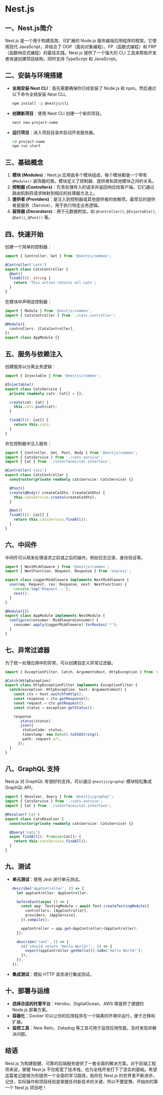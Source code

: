 # Nest.js

## 一、Nest.js简介
Nest.js 是一个用于构建高效、可扩展的 Node.js 服务器端应用程序的框架。它使用现代 JavaScript，并结合了 OOP（面向对象编程）、FP（函数式编程）和 FRP（函数响应式编程）的最佳实践。Nest.js 提供了一个强大的 CLI 工具来帮助开发者快速创建项目结构，同时支持 TypeScript 和 JavaScript。

## 二、安装与环境搭建
- **全局安装 Nest CLI**：首先需要确保你已经安装了 Node.js 和 npm。然后通过以下命令全局安装 Nest CLI。
    ```bash
    npm install -g @nestjs/cli
    ```
- **创建新项目**：使用 Nest CLI 创建一个新的项目。
    ```bash
    nest new project-name
    ```
- **运行项目**：进入项目目录并启动开发服务器。
    ```bash
    cd project-name
    npm run start
    ```

## 三、基础概念
1. **模块 (Modules)**：Nest.js 应用由多个模块组成，每个模块都是一个带有 `@Module()` 装饰器的类。模块定义了控制器、提供者和其他模块之间的关系。
2. **控制器 (Controllers)**：负责处理传入的请求并返回响应给客户端。它们通过路由机制将请求映射到相应的处理器方法上。
3. **提供者 (Providers)**：是注入到控制器或其他提供者的依赖项。最常见的提供者是服务（Service），用于执行特定业务逻辑。
4. **装饰器 (Decorators)**：用于元数据附加，如 `@Controller()`, `@Injectable()`, `@Get()`, `@Post()` 等。

## 四、快速开始
创建一个简单的控制器：
```typescript
import { Controller, Get } from '@nestjs/common';

@Controller('cats')
export class CatsController {
  @Get()
  findAll(): string {
    return 'This action returns all cats';
  }
}
```
在模块中声明该控制器：
```typescript
import { Module } from '@nestjs/common';
import { CatsController } from './cats.controller';

@Module({
  controllers: [CatsController],
})
export class AppModule {}
```

## 五、服务与依赖注入
创建服务以分离业务逻辑：
```typescript
import { Injectable } from '@nestjs/common';

@Injectable()
export class CatsService {
  private readonly cats: Cat[] = [];

  create(cat: Cat) {
    this.cats.push(cat);
  }

  findAll(): Cat[] {
    return this.cats;
  }
}
```
并在控制器中注入服务：
```typescript
import { Controller, Get, Post, Body } from '@nestjs/common';
import { CatsService } from './cats.service';
import { Cat } from './interfaces/cat.interface';

@Controller('cats')
export class CatsController {
  constructor(private readonly catsService: CatsService) {}

  @Post()
  create(@Body() createCatDto: CreateCatDto) {
    this.catsService.create(createCatDto);
  }

  @Get()
  findAll(): Cat[] {
    return this.catsService.findAll();
  }
}
```

## 六、中间件
中间件可以用来处理请求之前或之后的操作。例如日志记录、身份验证等。
```typescript
import { NestMiddleware } from '@nestjs/common';
import { NextFunction, Request, Response } from 'express';

export class LoggerMiddleware implements NestMiddleware {
  use(req: Request, res: Response, next: NextFunction) {
    console.log('Request...');
    next();
  }
}

@Module({})
export class AppModule implements NestModule {
  configure(consumer: MiddlewareConsumer) {
    consumer.apply(LoggerMiddleware).forRoutes('*');
  }
}
```

## 七、异常过滤器
为了统一处理应用中的异常，可以创建自定义异常过滤器。
```typescript
import { ExceptionFilter, Catch, ArgumentsHost, HttpException } from '@nestjs/common';

@Catch(HttpException)
export class HttpExceptionFilter implements ExceptionFilter {
  catch(exception: HttpException, host: ArgumentsHost) {
    const ctx = host.switchToHttp();
    const response = ctx.getResponse();
    const request = ctx.getRequest();
    const status = exception.getStatus();

    response
      .status(status)
      .json({
        statusCode: status,
        timestamp: new Date().toISOString(),
        path: request.url,
      });
  }
}
```

## 八、GraphQL 支持
Nest.js 对 GraphQL 有很好的支持，可以通过 `@nestjs/graphql` 模块轻松集成 GraphQL API。
```typescript
import { Resolver, Query } from '@nestjs/graphql';
import { CatsService } from './cats.service';
import { Cat } from './interfaces/cat.interface';

@Resolver('Cat')
export class CatsResolver {
  constructor(private readonly catsService: CatsService) {}

  @Query('cats')
  async findAll(): Promise<Cat[]> {
    return this.catsService.findAll();
  }
}
```

## 九、测试
- **单元测试**：使用 Jest 进行单元测试。
    ```typescript
    describe('AppController', () => {
      let appController: AppController;

      beforeEach(async () => {
        const app: TestingModule = await Test.createTestingModule({
          controllers: [AppController],
          providers: [AppService],
        }).compile();

        appController = app.get<AppController>(AppController);
      });

      describe('root', () => {
        it('should return "Hello World!"', () => {
          expect(appController.getHello()).toBe('Hello World!');
        });
      });
    });
    ```
- **集成测试**：模拟 HTTP 请求进行集成测试。

## 十、部署与运维
- **选择合适的托管平台**：Heroku、DigitalOcean、AWS 等提供了便捷的 Node.js 部署方案。
- **容器化**：Docker 可以让你的应用程序在一个隔离的环境中运行，便于迁移和扩展。
- **监控工具**：New Relic、Datadog 等工具可用于监控应用性能，及时发现并解决问题。

## 结语
Nest.js 为构建稳健、可靠的后端服务提供了一套全面的解决方案。对于前端工程师来说，掌握 Nest.js 不仅拓宽了技术栈，也为全栈开发打下了坚实的基础。希望这篇笔记能够为你提供一个全面的学习路径，助你在 Nest.js 的世界里不断进步。记住，实际操作和项目经验是掌握任何新技术的关键，所以不要犹豫，开始你的第一个 Nest.js 项目吧！
